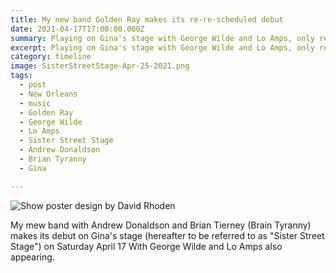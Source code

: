 ```yaml
---
title: My new band Golden Ray makes its re-re-scheduled debut
date: 2021-04-17T17:00:00.000Z
summary: Playing on Gina's stage with George Wilde and Lo Amps, only rescheduled.
excerpt: Playing on Gina's stage with George Wilde and Lo Amps, only rescheduled.
category: timeline
image: SisterStreetStage-Apr-25-2021.png
tags:
  - post 
  - New Orleans
  - music
  - Golden Ray
  - George Wilde
  - Lo Amps
  - Sister Street Stage
  - Andrew Donaldson
  - Brian Tyranny
  - Gina

---
```


![Show poster design by David Rhoden](/static/img/rock/SisterStreetStage-Apr-25-2021.png)

My mew band with Andrew Donaldson and Brian Tierney (Brain Tyranny) makes its debut on Gina's stage (hereafter to be referred to as "Sister Street Stage") on Saturday April 17 With George Wilde and Lo Amps also appearing.

